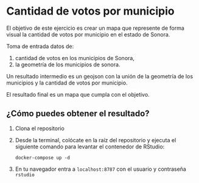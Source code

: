 # Cantidad de votos por municipio

El objetivo de este ejercicio es crear un mapa que represente de forma visual la cantidad de votos por municipio en el estado de Sonora.

Toma de entrada datos de: 

1. cantidad de votos en los municipios de Sonora,
2. la geometría de los municipios de sonora.

Un resultado intermedio es un geojson con la unión de la geometría de los municipios y la cantidad de votos por municipio.

El resultado final es un mapa que cumpla con el objetivo.

## ¿Cómo puedes obtener el resultado?

1. Clona el repositorio
2. Desde la terminal, colócate en la raíz del repositorio y ejecuta el siguiente comando para levantar el contenedor de RStudio:

     `docker-compose up -d`
   
4. En tu navegador entra a `localhost:8787` con el usuario y contraseña `rstudio`
